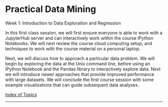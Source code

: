 # Practical Data Mining

Week 1: Introduction to Data Exploration and Regression

In this first class session, we will first ensure everyone is able to
work with a JupyterHub server and can interactively work within the
course IPython Notebooks. We will next review the course cloud computing
setup, and techniques to work with the course material on a personal
laptop.

Next, we will discuss how to approach a particular data problem. We will
begin by exploring the data at the Unix command line, before using an
IPython Notebook and the Pandas library to interactively explore data.
Next we will introduce newer approaches that provide improved
performance with large datasets. We will conclude  the first 
course session with some example visualizations that can guide subsequent data
analyses.


[Index of Topics](index.ipynb)

-----
